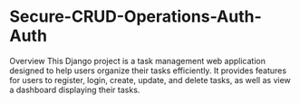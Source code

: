 # Secure-CRUD-Operations-Auth-Auth
Overview This Django project is a task management web application designed to help users organize their tasks efficiently. It provides features for users to register, login, create, update, and delete tasks, as well as view a dashboard displaying their tasks.

